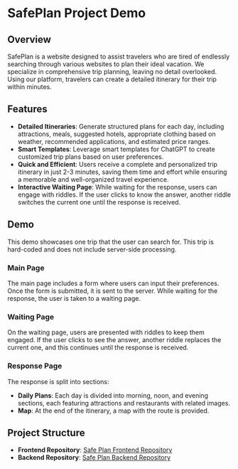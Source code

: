 # SafePlan Project Demo

## Overview

SafePlan is a website designed to assist travelers who are tired of endlessly searching through various websites to plan their ideal vacation. We specialize in comprehensive trip planning, leaving no detail overlooked. Using our platform, travelers can create a detailed itinerary for their trip within minutes.

## Features

- **Detailed Itineraries**: Generate structured plans for each day, including attractions, meals, suggested hotels, appropriate clothing based on weather, recommended applications, and estimated price ranges.
- **Smart Templates**: Leverage smart templates for ChatGPT to create customized trip plans based on user preferences.
- **Quick and Efficient**: Users receive a complete and personalized trip itinerary in just 2-3 minutes, saving them time and effort while ensuring a memorable and well-organized travel experience.
- **Interactive Waiting Page**: While waiting for the response, users can engage with riddles. If the user clicks to know the answer, another riddle switches the current one until the response is received.

## Demo

This demo showcases one trip that the user can search for. This trip is hard-coded and does not include server-side processing.

### Main Page

The main page includes a form where users can input their preferences. Once the form is submitted, it is sent to the server. While waiting for the response, the user is taken to a waiting page.

### Waiting Page

On the waiting page, users are presented with riddles to keep them engaged. If the user clicks to see the answer, another riddle replaces the current one, and this continues until the response is received.

### Response Page

The response is split into sections:

- **Daily Plans**: Each day is divided into morning, noon, and evening sections, each featuring attractions and restaurants with related images.
- **Map**: At the end of the itinerary, a map with the route is provided.

## Project Structure

- **Frontend Repository**: [Safe Plan Frontend Repository](https://github.com/Gal-Amar/Safe-Plane)
- **Backend Repository**: [Safe Plan Backend Repository](https://github.com/natalikrief/Safe-Plane-backend)
